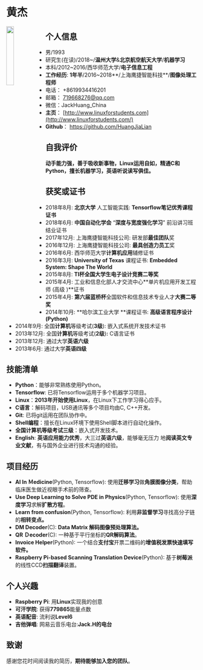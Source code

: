 # 黄杰
<img src='https://raw.githubusercontent.com/HuangJiaLian/image-server/master/personal/HuangJie.jpg' width='20%' align='left'/>




















## 个人信息

- 男/1993
- 研究生(在读)/2018~/**温州大学**&**北京航空航天大学**/**机器学习**
- 本科/2012~2016/西华师范大学/**电子信息工程**
- **工作经历**: **1年半**/2016~2018**/上海鹰捷智能科技**/**图像处理工程师**
- 电话： +8619934416201
- 邮箱： 719668276@qq.com
- 微信：JackHuang_China
- **主页**： [http://www.linuxforstudents.com](http://www.linuxforstudents.com/)
- **Github**： <https://github.com/HuangJiaLian>

<div style="page-break-after: always;"></div>



## 自我评价

**动手能力强，善于吸收新事物，Linux运用自如，精通C和Python，擅长机器学习，英语听说读写俱佳。**



## 获奖或证书

- 2018年8月: **北京大学** 人工智能实践: **Tensorflow笔记优秀课程证书**
- 2018年6月: **中国自动化学会** “**深度与宽度强化学习**” 前沿讲习班结业证书
- 2017年12月: 上海鹰捷智能科技公司: 研发部**最佳团队**奖
- 2016年12月: 上海鹰捷智能科技公司: **最具创造力员工**奖
- 2016年6月: 西华师范大学**计算机应用**辅修证书
- 2016年3月: **University of Texas** 课程证书: **Embedded System: Shape The World**
- 2015年8月: **TI杯全国大学生电子设计竞赛二等奖**
- 2015年4月: 工业和信息化部人才交流中心**单片机应用开发工程师 (高级 )**证书
- 2015年4月: **第六届蓝桥杯**全国软件和信息技术专业人才**大赛二等奖**
- 2014年10月: **哈尔滨工业大学 **课程证书: **高级语言程序设计(Python)**
- 2014年9月: 全国**计算机**等级考试(**3级**): 嵌入式系统开发技术证书
- 2013年12月: 全国**计算机**等级考试(**2级**)**:** C语言证书
- 2013年12月: 通过大学**英语六级**
- 2013年6月:  通过大学**英语四级** 



## 技能清单

- **Python**：能够非常熟练使用Python。
- **Tensorflow**:  已将Tensorflow运用于多个机器学习项目。
- **Linux**：**2013年开始使用Linux**，在Linux下工作学习得心应手。
- **C语言**：解码项目，USB通讯等多个项目均由C, C++开发。
- **Git**: 已将git运用在团队协作中。
- **Shell编程**：擅长在Linux环境下使用Shell脚本进行自动化操作。
- **全国计算机等级考试三级**：嵌入式开发技术。
- **English**: **英语应用能力优秀**，大三过**英语六级**，能够毫无压力
  地**阅读英文专业文献**，有与国外企业进行技术沟通的经验。	

<div style="page-break-after: always;"></div>



## 项目经历

- **AI In Ｍedicine**(Python, Tensorflow): 使用**迁移学习**做**角膜图像分类**，帮助临床医生做近视眼手术前的筛查。
- **Use Deep Learning to Solve PDE in Physics**(Python, Tensorflow): 使用**深度学习**求解**扩散方程**。
- **Learn from confusion**(Python, Tensorflow): 利用**非监督学习**寻找高分子链的**相转变点。**
- **DM Decoder**(C): **Data Matrix 解码图像预处理算法。**
- **QR Ｄecoder**(C): 一种基于平行坐标的**QR解码算法**。
- **Invoice Helper**(Python):  一个结合**支付宝**开票二维码的**增值税发票快速填写软件。**
- **Raspberry Pi-based Scanning Translation Device**(Python): 基于**树莓派**的线性CCD**扫描翻译**装置。



## 个人兴趣

- **Raspberry Pi**: 用**Linux**实现我的创意
- **可汗学院**: 获得**779865**能量点数
- **英语配音**: 流利说**Level6**
- **吉他弹唱**: 网易云音乐电台:**Jack.H的电台**



## 致谢

感谢您花时间阅读我的简历，**期待能够加入您的团队**。








